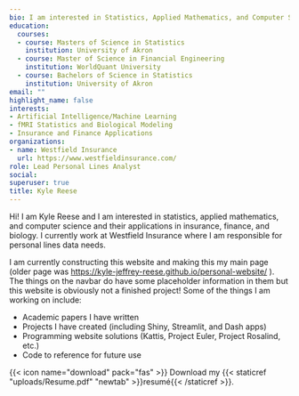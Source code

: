 ```yaml
---
bio: I am interested in Statistics, Applied Mathematics, and Computer Science and their applications in Insurance, Finance, and Biology.
education:
  courses:
  - course: Masters of Science in Statistics
    institution: University of Akron
  - course: Master of Science in Financial Engineering
    institution: WorldQuant University
  - course: Bachelors of Science in Statistics
    institution: University of Akron
email: ""
highlight_name: false
interests:
- Artificial Intelligence/Machine Learning
- fMRI Statistics and Biological Modeling
- Insurance and Finance Applications
organizations:
- name: Westfield Insurance
  url: https://www.westfieldinsurance.com/
role: Lead Personal Lines Analyst
social:
superuser: true
title: Kyle Reese
---
```


Hi! I am Kyle Reese and I am interested in statistics, applied mathematics, and computer science and their applications in insurance, finance, and biology. I currently work at Westfield Insurance where I am responsible for personal lines data needs. 

I am currently constructing this website and making this my main page (older page was https://kyle-jeffrey-reese.github.io/personal-website/
). The things on the navbar do have some placeholder information in them but this website is obviously not a finished project! Some of the things I am working on include:

* Academic papers I have written
* Projects I have created (including Shiny, Streamlit, and Dash apps)
* Programming website solutions (Kattis, Project Euler, Project Rosalind, etc.)
* Code to reference for future use

{{< icon name="download" pack="fas" >}} Download my {{< staticref "uploads/Resume.pdf" "newtab" >}}resumé{{< /staticref >}}.

